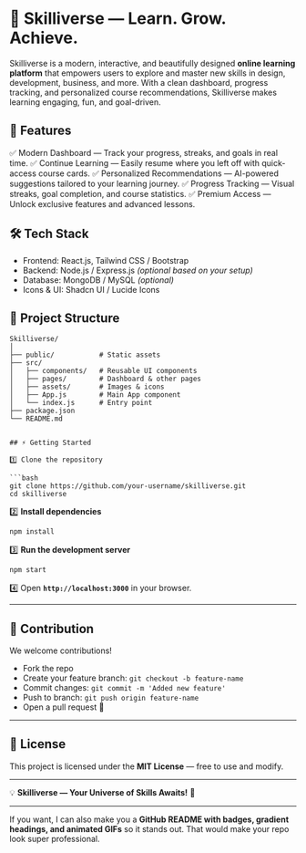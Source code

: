 # 🌌 Skilliverse — Learn. Grow. Achieve.

Skilliverse is a modern, interactive, and beautifully designed **online learning platform** that empowers users to explore and master new skills in design, development, business, and more.
With a clean dashboard, progress tracking, and personalized course recommendations, Skilliverse makes learning engaging, fun, and goal-driven.


## 🚀 Features

✅ Modern Dashboard — Track your progress, streaks, and goals in real time.
✅ Continue Learning — Easily resume where you left off with quick-access course cards.
✅ Personalized Recommendations — AI-powered suggestions tailored to your learning journey.
✅ Progress Tracking — Visual streaks, goal completion, and course statistics.
✅ Premium Access — Unlock exclusive features and advanced lessons.

## 🛠 Tech Stack

* Frontend: React.js, Tailwind CSS / Bootstrap
* Backend: Node.js / Express.js *(optional based on your setup)*
* Database: MongoDB / MySQL *(optional)*
* Icons & UI: Shadcn UI / Lucide Icons



## 📂 Project Structure

```
Skilliverse/
│
├── public/           # Static assets
├── src/
│   ├── components/   # Reusable UI components
│   ├── pages/        # Dashboard & other pages
│   ├── assets/       # Images & icons
│   ├── App.js        # Main App component
│   └── index.js      # Entry point
├── package.json
└── README.md


## ⚡ Getting Started

1️⃣ Clone the repository

```bash
git clone https://github.com/your-username/skilliverse.git
cd skilliverse
```

2️⃣ **Install dependencies**

```bash
npm install
```

3️⃣ **Run the development server**

```bash
npm start
```

4️⃣ Open **`http://localhost:3000`** in your browser.

---

## 🌟 Contribution

We welcome contributions!

* Fork the repo
* Create your feature branch: `git checkout -b feature-name`
* Commit changes: `git commit -m 'Added new feature'`
* Push to branch: `git push origin feature-name`
* Open a pull request 🎉

---

## 📜 License

This project is licensed under the **MIT License** — free to use and modify.

---

💡 **Skilliverse — Your Universe of Skills Awaits!** 🚀

---

If you want, I can also make you a **GitHub README with badges, gradient headings, and animated GIFs** so it stands out. That would make your repo look super professional.
